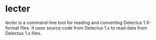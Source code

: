 # lecter

lecter is a command-line tool for reading and converting Delectus
1.X-format files. It uses source code from Delectus 1.x to read data
from Delectus 1.x files.




